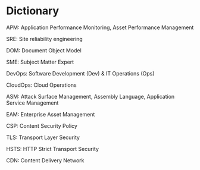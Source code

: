 # Dictionary

APM: Application Performance Monitoring, Asset Performance Management

SRE: Site reliability engineering

DOM: Document Object Model

SME: Subject Matter Expert

DevOps:  Software Development (Dev) & IT Operations (Ops) 

CloudOps: Cloud Operations

ASM: Attack Surface Management, Assembly Language, Application Service Management

EAM: Enterprise Asset Management

CSP: Content Security Policy

TLS: Transport Layer Security

HSTS: HTTP Strict Transport Security

CDN: Content Delivery Network
